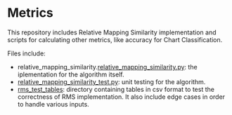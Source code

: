 # Metrics

This repository includes Relative Mapping Similarity implementation and scripts for calculating other metrics, like accuracy for Chart Classification.

Files include:

* relative_mapping_similarity.[relative_mapping_similarity.py](./relative_mapping_similarity.py): the iplementation for the algorithm itself.
* [relative_mapping_similarity_test.py](./relative_mapping_similarity_test.py): unit testing for the algorithm.
* [rms_test_tables](./rms_test_tables): directory containing tables in csv format to test the correctness of RMS implementation.
It also include edge cases in order to handle various inputs.
